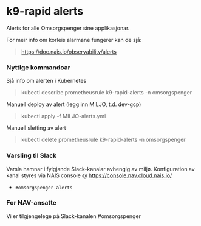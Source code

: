 # k9-rapid alerts
Alerts for alle Omsorgspenger sine applikasjonar.

For meir info om korleis alarmane fungerer kan de sjå:
> https://doc.nais.io/observability/alerts

### Nyttige kommandoar
Sjå info om alerten i Kubernetes
> kubectl describe prometheusrule k9-rapid-alerts -n omsorgspenger

Manuell deploy av alert (legg inn MILJO, t.d. dev-gcp)
> kubectl apply -f MILJO-alerts.yml

Manuell sletting av alert
> kubectl delete prometheusrule k9-rapid-alerts -n omsorgspenger

### Varsling til Slack
Varsla hamnar i fylgjande Slack-kanalar avhengig av miljø. Konfiguration av kanal styres via NAIS console @ https://console.nav.cloud.nais.io/
- `#omsorgspenger-alerts`

### For NAV-ansatte
Vi er tilgjengelege på Slack-kanalen #omsorgspenger